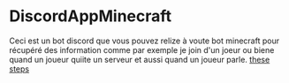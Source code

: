 # DiscordAppMinecraft

Ceci est un bot discord que vous pouvez relize à voute bot minecraft pour récupéré des information comme par exemple je join d'un joeur ou biene quand un joueur quiite un serveur et aussi quand un joueur parle.
[these steps](./../plugins/integration_test.html)
